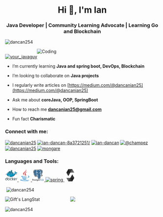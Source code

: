 <h1 align="center">Hi 👋, I'm Ian</h1>
<h3 align="center">Java Developer | Community Learning Advocate | Learning Go and Blockchain</h3>

<p align="left"> <img src="https://komarev.com/ghpvc/?username=dancan254&label=Profile%20views&color=0e75b6&style=flat" alt="dancan254" /> </p>
<img align="right" alt="Coding" width="400" src="https://media.tenor.com/rePDfDWO3XoAAAAd/hacking.gif">

<p align="left"> <a href="https://twitter.com/your_javaguy" target="blank"><img src="https://img.shields.io/twitter/follow/your_javaguy?logo=twitter&style=for-the-badge" alt="your_javaguy" /></a> </p>

- I’m currently learning **Java and spring boot, DevOps, Blockchain**

- I’m looking to collaborate on **Java projects**

- I regularly write articles on [https://medium.com/@dancanian25](https://medium.com/@dancanian25)

- Ask me about **coreJava, OOP, SpringBoot**

- How to reach me **dancanian25@gmail.com**

- Fun fact **Charismatic**

<h3 align="left">Connect with me:</h3>
<p align="left">
<a href="https://twitter.com/your_javaguy" target="blank"><img align="center" src="https://raw.githubusercontent.com/rahuldkjain/github-profile-readme-generator/master/src/images/icons/Social/twitter.svg" alt="dancanian25" height="30" width="40" /></a>
<a href="https://linkedin.com/in/ian-dancan-8a3721251/" target="blank"><img align="center" src="https://raw.githubusercontent.com/rahuldkjain/github-profile-readme-generator/master/src/images/icons/Social/linked-in-alt.svg" alt="ian-dancan-8a3721251/" height="30" width="40" /></a>
<a href="https://stackoverflow.com/users/ian-dancan" target="blank"><img align="center" src="https://raw.githubusercontent.com/rahuldkjain/github-profile-readme-generator/master/src/images/icons/Social/stack-overflow.svg" alt="ian-dancan" height="30" width="40" /></a>
<a href="https://hashnode.com/@champez" target="blank"><img align="center" src="https://raw.githubusercontent.com/rahuldkjain/github-profile-readme-generator/master/src/images/icons/Social/hashnode.svg" alt="@champez" height="30" width="40" /></a>
<a href="https://www.hackerrank.com/dancanian25" target="blank"><img align="center" src="https://raw.githubusercontent.com/rahuldkjain/github-profile-readme-generator/master/src/images/icons/Social/hackerrank.svg" alt="dancanian25" height="30" width="40" /></a>
<a href="https://www.leetcode.com/mongare" target="blank"><img align="center" src="https://raw.githubusercontent.com/rahuldkjain/github-profile-readme-generator/master/src/images/icons/Social/leet-code.svg" alt="mongare" height="30" width="40" /></a>
</p>

<h3 align="left">Languages and Tools:</h3>
<a href="https://www.docker.com/" target="_blank" rel="noreferrer"> <img src="https://raw.githubusercontent.com/devicons/devicon/master/icons/docker/docker-original-wordmark.svg" alt="docker" width="40" height="40"/> </a> <a href="https://www.java.com" target="_blank" rel="noreferrer"> <img src="https://raw.githubusercontent.com/devicons/devicon/master/icons/java/java-original.svg" alt="java" width="40" height="40"/> </a> <a href="https://www.postgresql.org" target="_blank" rel="noreferrer"> <img src="https://raw.githubusercontent.com/devicons/devicon/master/icons/postgresql/postgresql-original-wordmark.svg" alt="postgresql" width="40" height="40"/> </a><a href="https://spring.io/" target="_blank" rel="noreferrer"> <img src="https://www.vectorlogo.zone/logos/springio/springio-icon.svg" alt="spring" width="40" height="40"/> </a> <a href="https://soliditylang.org/" target="_blank" rel="noreferrer">
    <img src="https://raw.githubusercontent.com/devicons/devicon/master/icons/solidity/solidity-original.svg" alt="solidity" width="40" height="40"/>
  </a></p>

<p>&nbsp;<img align="center" src="https://github-readme-stats.vercel.app/api?username=dancan254&show_icons=true&locale=en" alt="dancan254" /></p>
<div style="display: flex; justify-content: left; align-items: left; gap: 100px;">
   <img src="https://api.githubtrends.io/user/svg/Dancan254/langs?time_range=one_year&theme=dark" alt="Gift's LangStat"/>
   <img src="https://api.githubtrends.io/user/svg/Dancan254/repos?time_range=one_year&group=other&theme=dark"/>
   
</div>
<p><img align="center" src="https://github-readme-streak-stats.herokuapp.com/?user=dancan254&" alt="dancan254" /></p>
